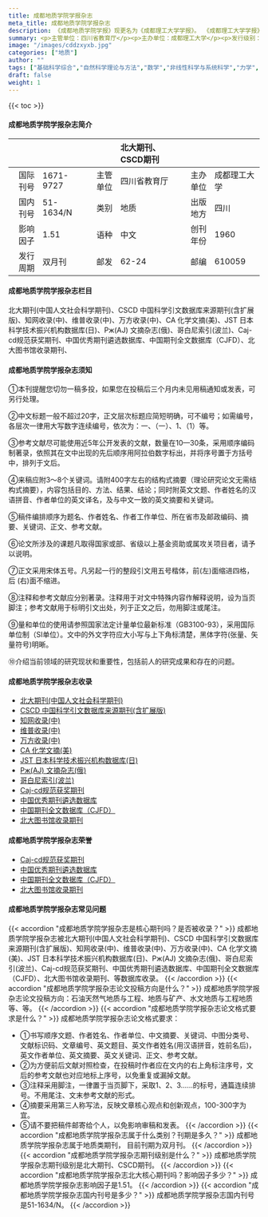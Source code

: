```yaml
---
title: 成都地质学院学报杂志
meta_title: 成都地质学院学报杂志
description: 《成都地质学院学报》现更名为《成都理工大学学报》。 《成都理工大学学报》杂志（CN:51-1634/N）内容丰富、思想健康，1960年创刊，目前以双月刊形式发行，刊物对外积极扩大宣传，致力于提高杂志质量与影响。该期刊的主要栏目包括“矿山工程与安全技术”、“地质与环境工程”、“建筑与材料工程”、“能源与动力工程”、“计算机与信息技术”、“管理科学与工程”、“经济与贸易”等。该期刊致力于促进科学研究和学术交流，是学校学术研究与学术成果发布的重要平台。 《成都理工大学学报》发表的论文内容广泛涵盖了自然科学、工程技术、人文社科等多个领域。期刊注重原创性、前沿性和实用性，积极推动学术研究与实践应用的结合。近年来，期刊的影响力逐渐扩大，论文的质量和数量都得到了较大提升。刊物发表的论文被国内外同行学者广泛引用和借鉴，对学术研究和技术创新产生了积极的影响。 总之，该杂志是一本重要的学术期刊，对于促进成都理工大学学术研究和学术成果的发布具有重要作用。期刊在国内外学术界享有一定的声誉和影响力，为广大学者提供了一个学术交流和成果展示的平台。《成都理工大学学报》将继续致力于学术研究的推进和科技成果的转化，为学校和学术界的发展做出更大的贡献。
summary: <p>主管单位：四川省教育厅</p><p>主办单位：成都理工大学</p><p>发行级别：北大期刊、CSCD期刊</p><p>发行周期：双月刊</p>
image: "/images/cddzxyxb.jpg"
categories: ["地质"]
author: ""
tags: ["基础科学综合","自然科学理论与方法","数学","非线性科学与系统科学","力学","物理学","生物学","天文学","自然地理学测绘学","气象学","海洋学","地质学","地球物理学","资源科学",]
draft: false
weight: 1
---
```


{{< toc >}}

#### 成都地质学院学报杂志简介
|               |                               |               | 北大期刊、CSCD期刊        |               |                           |
| ------------: | :---------------------------- | ------------: | :---------------------------- | ------------: | :------------------------ |
| 国际刊号      | 1671-9727   | 主管单位      | 四川省教育厅     | 主办单位      | 成都理工大学     |
| 国内刊号      | 51-1634/N        | 类别          | 地质       | 出版地方      | 四川           |
| 影响因子      | 1.51        | 语种          | 中文             | 创刊年份      | 1960    |
| 发行周期      | 双月刊    | 邮发          | 62-24              | 邮编          | 610059      |

#### 成都地质学院学报杂志栏目
<span>北大期刊(中国人文社会科学期刊)</span>、<span>CSCD 中国科学引文数据库来源期刊(含扩展版)</span>、<span>知网收录(中)</span>、<span>维普收录(中)</span>、<span>万方收录(中)</span>、<span>CA 化学文摘(美)</span>、<span>JST 日本科学技术振兴机构数据库(日)</span>、<span>Pж(AJ) 文摘杂志(俄)</span>、<span>哥白尼索引(波兰)</span>、<span>Caj-cd规范获奖期刊</span>、<span>中国优秀期刊遴选数据库</span>、<span>中国期刊全文数据库（CJFD）</span>、<span>北大图书馆收录期刊</span>、

#### 成都地质学院学报杂志须知
<p><p>
	①本刊提醒您切勿一稿多投，如果您在投稿后三个月内未见用稿通知或发表，可另行处理。
</p><p>
	②中文标题一般不超过20字，正文层次标题应简短明确，可不编号；如需编号，各层次一律用大写数字连续编号，依次为：一、（一）、1、（1）等。
</p><p>
	③参考文献尽可能使用近5年公开发表的文献，数量在10—30条，采用顺序编码制著录，依照其在文中出现的先后顺序用阿拉伯数字标出，并将序号置于方括号中，排列于文后。
</p><p>
	④来稿应附3～8个关键词。请附400字左右的结构式摘要（理论研究论文无需结构式摘要），内容包括目的、方法、结果、结论；同时附英文文题、作者姓名的汉语拼音、作者单位的英文译名，及与中文一致的英文摘要和关键词。
</p><p>
	⑤稿件编排顺序为题名、作者姓名、作者工作单位、所在省市及邮政编码、摘要、关键词、正文、参考文献。
</p><p>
	⑥论文所涉及的课题凡取得国家或部、省级以上基金资助或属攻关项目者，请予以说明。
</p><p>
	⑦正文采用宋体五号。凡另起一行的整段引文用五号楷体，前(左)面缩进四格，后 (右)面不缩进。
</p><p>
	⑧注释和参考文献应分别著录。注释用于对文中特殊内容作解释说明，设为当页脚注；参考文献用于标明引文出处，列于正文之后，勿用脚注或尾注。
</p><p>
	⑨量和单位的使用请参照国家法定计量单位最新标准（GB3100-93），采用国际单位制（SI单位）。文中的外文字符应大小写与上下角标清楚，黑体字符(张量、矢量符号)明晰。
</p><p>
	⑩介绍当前领域的研究现状和重要性，包括前人的研究成果和存在的问题。
</p></p>


#### 成都地质学院学报杂志收录
<ul>
    <li class="inline-block">
        <a class="bg-theme-light hover:bg-primary dark:bg-darkmode-theme-light dark:hover:bg-darkmode-primary dark:hover:text-dark m-1 block rounded px-3 py-1 hover:text-white" href="#成都地质学院学报杂志收录">
        北大期刊(中国人文社会科学期刊)
        </a>
    </li>
    <li class="inline-block">
        <a class="bg-theme-light hover:bg-primary dark:bg-darkmode-theme-light dark:hover:bg-darkmode-primary dark:hover:text-dark m-1 block rounded px-3 py-1 hover:text-white" href="#成都地质学院学报杂志收录">
        CSCD 中国科学引文数据库来源期刊(含扩展版)
        </a>
    </li>
    <li class="inline-block">
        <a class="bg-theme-light hover:bg-primary dark:bg-darkmode-theme-light dark:hover:bg-darkmode-primary dark:hover:text-dark m-1 block rounded px-3 py-1 hover:text-white" href="#成都地质学院学报杂志收录">
        知网收录(中)
        </a>
    </li>
    <li class="inline-block">
        <a class="bg-theme-light hover:bg-primary dark:bg-darkmode-theme-light dark:hover:bg-darkmode-primary dark:hover:text-dark m-1 block rounded px-3 py-1 hover:text-white" href="#成都地质学院学报杂志收录">
        维普收录(中)
        </a>
    </li>
    <li class="inline-block">
        <a class="bg-theme-light hover:bg-primary dark:bg-darkmode-theme-light dark:hover:bg-darkmode-primary dark:hover:text-dark m-1 block rounded px-3 py-1 hover:text-white" href="#成都地质学院学报杂志收录">
        万方收录(中)
        </a>
    </li>
    <li class="inline-block">
        <a class="bg-theme-light hover:bg-primary dark:bg-darkmode-theme-light dark:hover:bg-darkmode-primary dark:hover:text-dark m-1 block rounded px-3 py-1 hover:text-white" href="#成都地质学院学报杂志收录">
        CA 化学文摘(美)
        </a>
    </li>
    <li class="inline-block">
        <a class="bg-theme-light hover:bg-primary dark:bg-darkmode-theme-light dark:hover:bg-darkmode-primary dark:hover:text-dark m-1 block rounded px-3 py-1 hover:text-white" href="#成都地质学院学报杂志收录">
        JST 日本科学技术振兴机构数据库(日)
        </a>
    </li>
    <li class="inline-block">
        <a class="bg-theme-light hover:bg-primary dark:bg-darkmode-theme-light dark:hover:bg-darkmode-primary dark:hover:text-dark m-1 block rounded px-3 py-1 hover:text-white" href="#成都地质学院学报杂志收录">
        Pж(AJ) 文摘杂志(俄)
        </a>
    </li>
    <li class="inline-block">
        <a class="bg-theme-light hover:bg-primary dark:bg-darkmode-theme-light dark:hover:bg-darkmode-primary dark:hover:text-dark m-1 block rounded px-3 py-1 hover:text-white" href="#成都地质学院学报杂志收录">
        哥白尼索引(波兰)
        </a>
    </li>
    <li class="inline-block">
        <a class="bg-theme-light hover:bg-primary dark:bg-darkmode-theme-light dark:hover:bg-darkmode-primary dark:hover:text-dark m-1 block rounded px-3 py-1 hover:text-white" href="#成都地质学院学报杂志收录">
        Caj-cd规范获奖期刊
        </a>
    </li>
    <li class="inline-block">
        <a class="bg-theme-light hover:bg-primary dark:bg-darkmode-theme-light dark:hover:bg-darkmode-primary dark:hover:text-dark m-1 block rounded px-3 py-1 hover:text-white" href="#成都地质学院学报杂志收录">
        中国优秀期刊遴选数据库
        </a>
    </li>
    <li class="inline-block">
        <a class="bg-theme-light hover:bg-primary dark:bg-darkmode-theme-light dark:hover:bg-darkmode-primary dark:hover:text-dark m-1 block rounded px-3 py-1 hover:text-white" href="#成都地质学院学报杂志收录">
        中国期刊全文数据库（CJFD）
        </a>
    </li>
    <li class="inline-block">
        <a class="bg-theme-light hover:bg-primary dark:bg-darkmode-theme-light dark:hover:bg-darkmode-primary dark:hover:text-dark m-1 block rounded px-3 py-1 hover:text-white" href="#成都地质学院学报杂志收录">
        北大图书馆收录期刊
        </a>
    </li>
</ul>



#### 成都地质学院学报杂志荣誉
<ul>
    <li class="inline-block">
        <a class="bg-theme-light hover:bg-primary dark:bg-darkmode-theme-light dark:hover:bg-darkmode-primary dark:hover:text-dark m-1 block rounded px-3 py-1 hover:text-white" href="#成都地质学院学报杂志荣誉">
        Caj-cd规范获奖期刊
        </a>
    </li>
    <li class="inline-block">
        <a class="bg-theme-light hover:bg-primary dark:bg-darkmode-theme-light dark:hover:bg-darkmode-primary dark:hover:text-dark m-1 block rounded px-3 py-1 hover:text-white" href="#成都地质学院学报杂志荣誉">
        中国优秀期刊遴选数据库
        </a>
    </li>
    <li class="inline-block">
        <a class="bg-theme-light hover:bg-primary dark:bg-darkmode-theme-light dark:hover:bg-darkmode-primary dark:hover:text-dark m-1 block rounded px-3 py-1 hover:text-white" href="#成都地质学院学报杂志荣誉">
        中国期刊全文数据库（CJFD）
        </a>
    </li>
    <li class="inline-block">
        <a class="bg-theme-light hover:bg-primary dark:bg-darkmode-theme-light dark:hover:bg-darkmode-primary dark:hover:text-dark m-1 block rounded px-3 py-1 hover:text-white" href="#成都地质学院学报杂志荣誉">
        北大图书馆收录期刊
        </a>
    </li>
</ul>












#### 成都地质学院学报杂志常见问题
{{< accordion "成都地质学院学报杂志是核心期刊吗？是否被收录？" >}}
成都地质学院学报杂志被北大期刊(中国人文社会科学期刊)、CSCD 中国科学引文数据库来源期刊(含扩展版)、知网收录(中)、维普收录(中)、万方收录(中)、CA 化学文摘(美)、JST 日本科学技术振兴机构数据库(日)、Pж(AJ) 文摘杂志(俄)、哥白尼索引(波兰)、Caj-cd规范获奖期刊、中国优秀期刊遴选数据库、中国期刊全文数据库（CJFD）、北大图书馆收录期刊、等数据库收录。
{{< /accordion >}}
{{< accordion "成都地质学院学报杂志论文投稿方向是什么？" >}}
成都地质学院学报杂志论文投稿方向：石油天然气地质与工程、地质与矿产、水文地质与工程地质等、等。
{{< /accordion >}}
{{< accordion "成都地质学院学报杂志论文格式要求是什么？" >}}
成都地质学院学报杂志论文格式要求：
- ①书写顺序文题、作者姓名、作者单位、中文摘要、关键词、中图分类号、文献标识码、文章编号、英文题目、英文作者姓名(用汉语拼音，姓前名后)，英文作者单位、英文摘要、英文关键词、正文、参考文献。
- ②为方便前后文献对照检查，在投稿时作者应在文内的右上角标注序号，文后的参考文献也对应地标上序号，以免重复或漏掉文献。
- ③注释采用脚注，一律置于当页脚下，采取1、2、3……的标号，通篇连续排号。不用尾注、文末参考文献的形式。
- ④摘要采用第三人称写法，反映文章核心观点和创新观点，100-300字为宜。
- ⑤请不要把稿件邮寄给个人，以免影响审稿和发表。
{{< /accordion >}}
{{< accordion "成都地质学院学报杂志属于什么类别？刊期是多久？" >}}
成都地质学院学报杂志属于地质类期刊， 目前刊期为双月刊。
{{< /accordion >}}
{{< accordion "成都地质学院学报杂志期刊级别是什么？" >}}
成都地质学院学报杂志期刊级别是北大期刊、CSCD期刊。
{{< /accordion >}}
{{< accordion "成都地质学院学报杂志北大核心期刊吗？影响因子多少？" >}}
成都地质学院学报杂志影响因子是1.51。
{{< /accordion >}}
{{< accordion "成都地质学院学报杂志国内刊号是多少？" >}}
成都地质学院学报杂志国内刊号是51-1634/N。
{{< /accordion >}}
